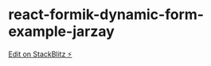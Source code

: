 # react-formik-dynamic-form-example-jarzay

[Edit on StackBlitz ⚡️](https://stackblitz.com/edit/react-formik-dynamic-form-example-jarzay)